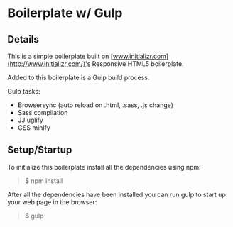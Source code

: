 # Boilerplate w/ Gulp 

## Details

This is a simple boilerplate built on [www.initializr.com](http://www.initializr.com/)'s Responsive HTML5 boilerplate. 

Added to this boilerplate is a Gulp build process.

Gulp tasks:

-	Browsersync (auto reload on .html, .sass, .js change)
-	Sass compilation
-	JJ uglify
-	CSS minify

## Setup/Startup

To initialize this boilerplate install all the dependencies using npm:

>$ npm install

After all the dependencies have been installed you can run gulp to start up your web page in the browser:

>$ gulp